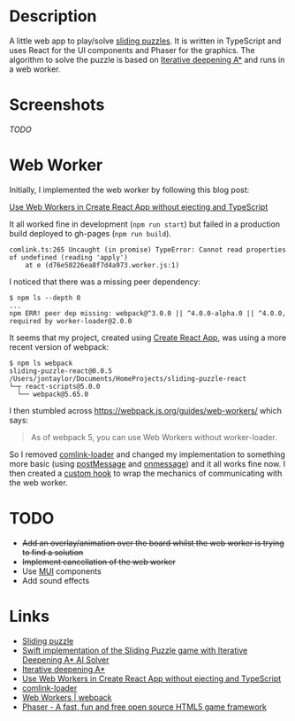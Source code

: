 # Description

A little web app to play/solve [sliding puzzles](https://en.wikipedia.org/wiki/Sliding_puzzle).
It is written in TypeScript and uses React for the UI components and Phaser for the graphics.
The algorithm to solve the puzzle is based on [Iterative deepening A*](https://en.wikipedia.org/wiki/Iterative_deepening_A*)
and runs in a web worker.

# Screenshots

_TODO_

# Web Worker

Initially, I implemented the web worker by following this blog post:

[Use Web Workers in Create React App without ejecting and TypeScript](https://dev.to/cchanxzy/use-web-workers-in-create-react-app-without-ejecting-and-typescript-2ap5)

It all worked fine in development (`npm run start`) but failed in a production build deployed to gh-pages (`npm run build`).

```
comlink.ts:265 Uncaught (in promise) TypeError: Cannot read properties of undefined (reading 'apply')
    at e (d76e50226ea8f7d4a973.worker.js:1)
```

I noticed that there was a missing peer dependency:

```
$ npm ls --depth 0
...
npm ERR! peer dep missing: webpack@^3.0.0 || ^4.0.0-alpha.0 || ^4.0.0, required by worker-loader@2.0.0
```

It seems that my project, created using [Create React App](https://create-react-app.dev/),
was using a more recent version of webpack:

```
$ npm ls webpack                 
sliding-puzzle-react@0.0.5 /Users/jontaylor/Documents/HomeProjects/sliding-puzzle-react
└─┬ react-scripts@5.0.0
  └── webpack@5.65.0 
```

I then stumbled across https://webpack.js.org/guides/web-workers/ which says:

> As of webpack 5, you can use Web Workers without worker-loader.

So I removed [comlink-loader](https://www.npmjs.com/package/comlink-loader)
and changed my implementation to something more basic
(using [postMessage](https://developer.mozilla.org/en-US/docs/Web/API/Worker/postMessage) and
[onmessage](https://developer.mozilla.org/en-US/docs/Web/API/Worker/onmessage)) and it all works fine now.
I then created a [custom hook](src/useSolver.ts) to wrap the mechanics of communicating with the web worker.

# TODO

* ~~Add an overlay/animation over the board whilst the web worker is trying to find a solution~~
* ~~Implement cancellation of the web worker~~
* Use [MUI](https://mui.com/) components
* Add sound effects

# Links

* [Sliding puzzle](https://en.wikipedia.org/wiki/Sliding_puzzle)
* [Swift implementation of the Sliding Puzzle game with Iterative Deepening A* AI Solver](https://github.com/gsurma/sliding_puzzle)
* [Iterative deepening A*](https://en.wikipedia.org/wiki/Iterative_deepening_A*)
* [Use Web Workers in Create React App without ejecting and TypeScript](https://dev.to/cchanxzy/use-web-workers-in-create-react-app-without-ejecting-and-typescript-2ap5)
* [comlink-loader](https://www.npmjs.com/package/comlink-loader)
* [Web Workers | webpack](https://webpack.js.org/guides/web-workers/)
* [Phaser - A fast, fun and free open source HTML5 game framework](https://phaser.io/)
